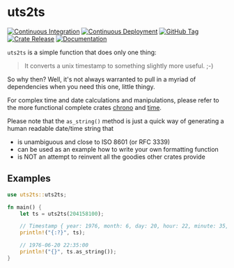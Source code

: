 # uts2ts

[![Continuous Integration](https://img.shields.io/github/actions/workflow/status/tessus/uts2ts/ci.yml?branch=master&style=flat&logo=GitHub%20Actions&logoColor=white)](https://github.com/tessus/uts2ts/actions?query=workflow%3A%22Continuous+Integration%22)
[![Continuous Deployment](https://img.shields.io/github/actions/workflow/status/tessus/uts2ts/cd.yml?style=flat&logo=GitHub%20Actions&logoColor=white&label=deploy)](https://github.com/tessus/uts2ts/actions?query=workflow%3A%22Continuous+Deployment%22)
[![GitHub Tag](https://img.shields.io/github/v/tag/tessus/uts2ts?style=flat&logo=GitHub&logoColor=white)](https://github.com/tessus/uts2ts/tags)
[![Crate Release](https://img.shields.io/crates/v/uts2ts?style=flat&logo=Rust&logoColor=white)](https://crates.io/crates/uts2ts/)
[![Documentation](https://img.shields.io/docsrs/uts2ts?style=flat&logo=Rust&logoColor=white)](https://docs.rs/uts2ts/)

`uts2ts` is a simple function that does only one thing:

> It converts a unix timestamp to something slightly more useful. ;-)

So why then? Well, it's not always warranted to pull in a myriad of dependencies when you need this one, little thingy.

For complex time and date calculations and manipulations, please refer to the more functional complete crates [chrono] and [time].

Please note that the `as_string()` method is just a quick way of generating a human readable date/time string that

- is unambiguous and close to ISO 8601 (or RFC 3339)
- can be used as an example how to write your own formatting function
- is NOT an attempt to reinvent all the goodies other crates provide

## Examples

```rust
use uts2ts::uts2ts;

fn main() {
    let ts = uts2ts(204158100);

    // Timestamp { year: 1976, month: 6, day: 20, hour: 22, minute: 35, second: 0, weekday: 0 }
    println!("{:?}", ts);

    // 1976-06-20 22:35:00
    println!("{}", ts.as_string());
}
```

[chrono]: https://crates.io/crates/chrono
[time]: https://crates.io/crates/time
